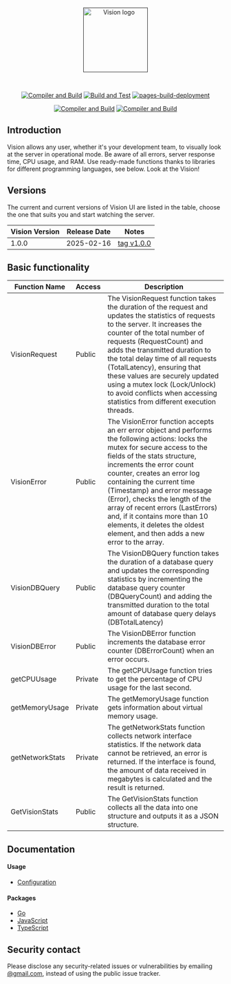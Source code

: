 <p align="center">
  <a href="" target="_blank" rel="noopener noreferrer">
    <img width="150" src="https://github.com/noneandundefined/vision-ui/blob/main/public/logo-vision-none.png" alt="Vision logo">
  </a>
</p>
</br>
<p align="center">
  <a href="https://github.com/noneandundefined/vision-ui/actions/workflows/compiler-client.yml"><img src="https://github.com/noneandundefined/vision-ui/actions/workflows/compiler-client.yml/badge.svg" alt="Compiler and Build"></a>
  <a href="https://github.com/noneandundefined/vision-ui/actions/workflows/global-index.yml"><img src="https://github.com/noneandundefined/vision-ui/actions/workflows/global-index.yml/badge.svg" alt="Build and Test"></a>
  <a href="https://github.com/noneandundefined/vision-ui/actions/workflows/pages/pages-build-deployment"><img src="https://github.com/noneandundefined/vision-ui/actions/workflows/pages/pages-build-deployment/badge.svg" alt="pages-build-deployment"></a>
</p>
<p align="center">
  <a href="https://www.npmjs.com/package/@artemiik/vision-ui"><img src="https://img.shields.io/npm/v/%40artemiik%2Fvision-ui" alt="Compiler and Build"></a>
  <a href="https://www.npmjs.com/package/@artemiik/vision-ui"><img src="https://img.shields.io/npm/dm/%40artemiik%2Fvision-ui" alt="Compiler and Build"></a>
</p>

## Introduction

Vision allows any user, whether it's your development team, to visually look at the server in operational mode. Be aware of all errors, server response time, CPU usage, and RAM. Use ready-made functions thanks to libraries for different programming languages, see below. Look at the Vision!

## Versions

The current and current versions of Vision UI are listed in the table, choose the one that suits you and start watching the server.

| Vision Version | Release Date | Notes                                                             |
| -------------- | ------------ | ----------------------------------------------------------------- |
| 1.0.0          | 2025-02-16   | [tag v1.0.0](https://github.com/noneandundefined/vision-ui/tree/v1.0.0) |

## Basic functionality

| Function Name   | Access  | Description                                                                                                                                                                                                                                                                                                                                                                                                                                                                 |
| --------------- | ------- | --------------------------------------------------------------------------------------------------------------------------------------------------------------------------------------------------------------------------------------------------------------------------------------------------------------------------------------------------------------------------------------------------------------------------------------------------------------------------- |
| VisionRequest   | Public  | The VisionRequest function takes the duration of the request and updates the statistics of requests to the server. It increases the counter of the total number of requests (RequestCount) and adds the transmitted duration to the total delay time of all requests (TotalLatency), ensuring that these values are securely updated using a mutex lock (Lock/Unlock) to avoid conflicts when accessing statistics from different execution threads.                        |
| VisionError     | Public  | The VisionError function accepts an err error object and performs the following actions: locks the mutex for secure access to the fields of the stats structure, increments the error count counter, creates an error log containing the current time (Timestamp) and error message (Error), checks the length of the array of recent errors (LastErrors) and, if it contains more than 10 elements, it deletes the oldest element, and then adds a new error to the array. |
| VisionDBQuery   | Public  | The VisionDBQuery function takes the duration of a database query and updates the corresponding statistics by incrementing the database query counter (DBQueryCount) and adding the transmitted duration to the total amount of database query delays (DBTotalLatency)                                                                                                                                                                                                      |
| VisionDBError   | Public  | The VisionDBError function increments the database error counter (DBErrorCount) when an error occurs.                                                                                                                                                                                                                                                                                                                                                                       |
| getCPUUsage     | Private | The getCPUUsage function tries to get the percentage of CPU usage for the last second.                                                                                                                                                                                                                                                                                                                                                                                      |
| getMemoryUsage  | Private | The getMemoryUsage function gets information about virtual memory usage.                                                                                                                                                                                                                                                                                                                                                                                                    |
| getNetworkStats | Private | The getNetworkStats function collects network interface statistics. If the network data cannot be retrieved, an error is returned. If the interface is found, the amount of data received in megabytes is calculated and the result is returned.                                                                                                                                                                                                                            |
| GetVisionStats  | Public  | The GetVisionStats function collects all the data into one structure and outputs it as a JSON structure.                                                                                                                                                                                                                                                                                                                                                                    |

## Documentation

#### Usage

- [Configuration](https://github.com/noneandundefined/vision-ui/tree/main/docs)

#### Packages

- [Go](https://github.com/noneandundefined/vision-go)
- [JavaScript](https://github.com/noneandundefined/vision-npm)
- [TypeScript](https://github.com/noneandundefined/vision-npm)

## Security contact

Please disclose any security-related issues or vulnerabilities by emailing [@gmail.com](mailto:@gmail.com), instead of using the public issue tracker.
